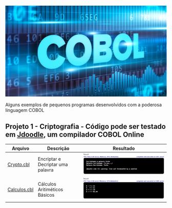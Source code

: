 ![COBOL Banner](./cobol-Banner.jpg)

Alguns exemplos de pequenos programas desenvolvidos com a poderosa linguagem COBOL

## Projeto 1 - Criptografia - Código pode ser testado em [Jdoodle](https://www.jdoodle.com/execute-cobol-online/), um compilador COBOL Online

| Arquivo                                                       | Descrição                                                | Resultado                                 |
| ------------------------------------------------------------- | ---------------------------------------------------------| ----------------------------------------- |
| [Crypto.cbl](./Crypto.cbl)                                    | Encriptar e Decriptar uma palavra                        | ![Resultado](./Cripto-Result-Short.png)   |
| [Calculos.cbl](./Calculos.cbl)                                | Cálculos Aritiméticos Básicos                            | ![Resultado](./Calculos-Result-Short.png) |
